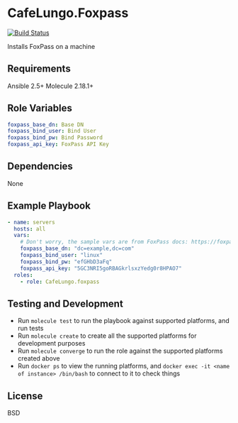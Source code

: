 CafeLungo.Foxpass
=========

[![Build Status](https://travis-ci.org/CafeLungo/ansible-role-foxpass.svg?branch=master)](https://travis-ci.org/CafeLungo/ansible-role-foxpass)

Installs FoxPass on a machine

Requirements
------------

Ansible 2.5+
Molecule 2.18.1+

Role Variables
--------------

```yaml
foxpass_base_dn: Base DN
foxpass_bind_user: Bind User
foxpass_bind_pw: Bind Password
foxpass_api_key: FoxPass API Key
```

Dependencies
------------

None

Example Playbook
----------------

```yaml
- name: servers
  hosts: all
  vars:
    # Don't worry, the sample vars are from FoxPass docs: https://foxpass.readme.io/docs/ubuntu-1604
    foxpass_base_dn: "dc=example,dc=com"
    foxpass_bind_user: "linux"
    foxpass_bind_pw: "efGHbD3aFq"
    foxpass_api_key: "5GC3NRI5goRBAGkrlsxzYedg0r8HPAO7"
  roles:
    - role: CafeLungo.foxpass
```

Testing and Development
-----------------------

* Run `molecule test` to run the playbook against supported platforms, and run tests
* Run `molecule create` to create all the supported platforms for development purposes
* Run `molecule converge` to run the role against the supported platforms created above
* Run `docker ps` to view the running platforms, and `docker exec -it <name of instance> /bin/bash` to connect to it to check things

License
-------

BSD
